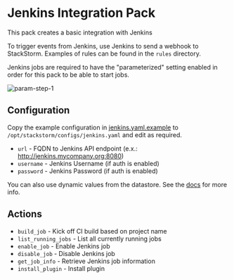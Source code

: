 # Jenkins Integration Pack

This pack creates a basic integration with Jenkins

To trigger events from Jenkins, use Jenkins to send a webhook to StackStorm.
Examples of rules can be found in the `rules` directory.

Jenkins jobs are required to have the "parameterized" setting enabled in order
for this pack to be able to start jobs.

![param-step-1](https://cloud.githubusercontent.com/assets/125088/14975817/41cddcc8-10cb-11e6-8758-2c25e01d5227.png)

## Configuration

Copy the example configuration in [jenkins.yaml.example](./jenkins.yaml.example)
to `/opt/stackstorm/configs/jenkins.yaml` and edit as required.

* `url` - FQDN to Jenkins API endpoint (e.x.: http://jenkins.mycompany.org:8080)
* `username` - Jenkins Username (if auth is enabled)
* `password` - Jenkins Password (if auth is enabled)

You can also use dynamic values from the datastore. See the
[docs](https://docs.stackstorm.com/reference/pack_configs.html) for more info.

## Actions

* `build_job` - Kick off CI build based on project name
* `list_running_jobs` - List all currently running jobs
* `enable_job` - Enable Jenkins job
* `disable_job` - Disable Jenkins job
* `get_job_info` - Retrieve Jenkins job information
* `install_plugin` - Install plugin
